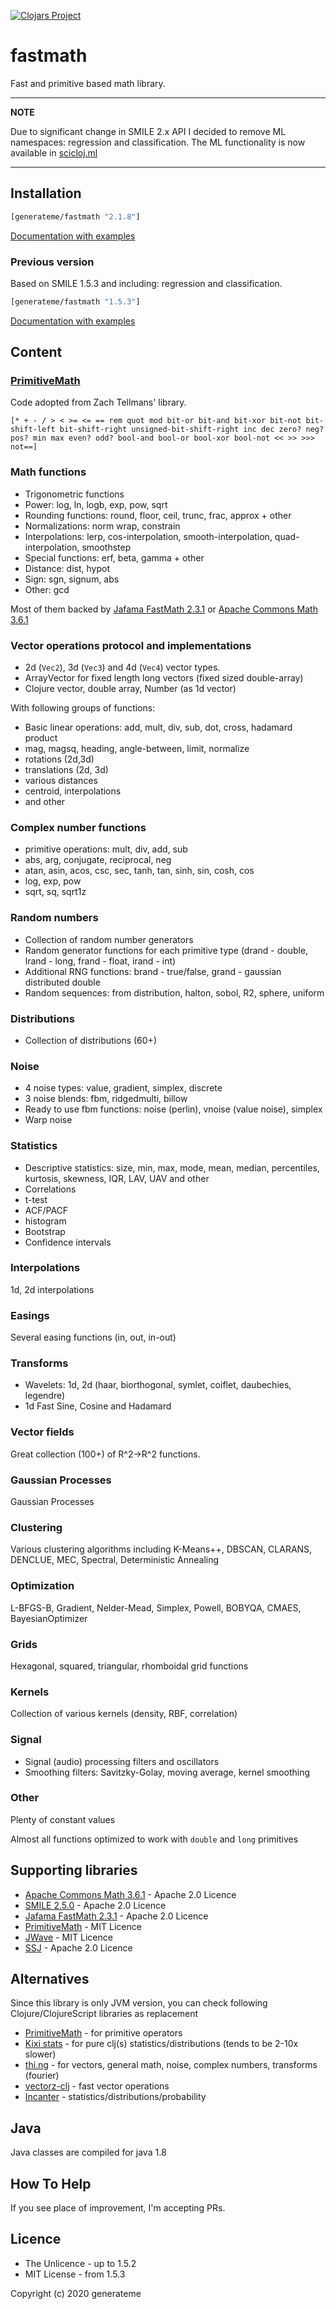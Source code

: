 [![Clojars Project](https://img.shields.io/clojars/v/generateme/fastmath.svg)](https://clojars.org/generateme/fastmath)

# fastmath

Fast and primitive based math library.

---
**NOTE**

Due to significant change in SMILE 2.x API I decided to remove ML namespaces: regression and classification. 
The ML functionality is now available in [scicloj.ml](https://github.com/scicloj/scicloj.ml)

---

## Installation

```clojure
[generateme/fastmath "2.1.8"]
```

[Documentation with examples](https://generateme.github.io/fastmath/index.html)

### Previous version

Based on SMILE 1.5.3 and including: regression and classification.

```clojure
[generateme/fastmath "1.5.3"]
```

[Documentation with examples](https://generateme.github.io/fastmath/1.5/index.html)

## Content

### [PrimitiveMath](https://github.com/ztellman/primitive-math)

Code adopted from Zach Tellmans' library.

```
[* + - / > < >= <= == rem quot mod bit-or bit-and bit-xor bit-not bit-shift-left bit-shift-right unsigned-bit-shift-right inc dec zero? neg? pos? min max even? odd? bool-and bool-or bool-xor bool-not << >> >>> not==]
```

### Math functions

* Trigonometric functions
* Power: log, ln, logb, exp, pow, sqrt
* Rounding functions: round, floor, ceil, trunc, frac, approx + other
* Normalizations: norm  wrap, constrain
* Interpolations: lerp, cos-interpolation, smooth-interpolation, quad-interpolation, smoothstep
* Special functions: erf, beta, gamma + other
* Distance: dist, hypot
* Sign: sgn, signum, abs
* Other: gcd

Most of them backed by [Jafama FastMath 2.3.1](https://github.com/jeffhain/jafama) or [Apache Commons Math 3.6.1](http://commons.apache.org/proper/commons-math/index.html)

### Vector operations protocol and implementations

* 2d (`Vec2`), 3d (`Vec3`) and 4d (`Vec4`) vector types.
* ArrayVector for fixed length long vectors (fixed sized double-array)
* Clojure vector, double array, Number (as 1d vector)

With following groups of functions:

* Basic linear operations: add, mult, div, sub, dot, cross, hadamard product
* mag, magsq, heading, angle-between, limit, normalize
* rotations (2d,3d)
* translations (2d, 3d)
* various distances
* centroid, interpolations
* and other

### Complex number functions

* primitive operations: mult, div, add, sub
* abs, arg, conjugate, reciprocal, neg
* atan, asin, acos, csc, sec, tanh, tan, sinh, sin, cosh, cos
* log, exp, pow
* sqrt, sq, sqrt1z

### Random numbers

* Collection of random number generators
* Random generator functions for each primitive type (drand - double, lrand - long, frand - float, irand - int)
* Additional RNG functions: brand - true/false, grand - gaussian distributed double
* Random sequences: from distribution, halton, sobol, R2, sphere, uniform

### Distributions

* Collection of distributions (60+)

### Noise

* 4 noise types: value, gradient, simplex, discrete
* 3 noise blends: fbm, ridgedmulti, billow
* Ready to use fbm functions: noise (perlin), vnoise (value noise), simplex
* Warp noise

### Statistics

* Descriptive statistics: size, min, max, mode, mean, median, percentiles, kurtosis, skewness, IQR, LAV, UAV and other
* Correlations
* t-test
* ACF/PACF
* histogram
* Bootstrap
* Confidence intervals

### Interpolations

1d, 2d interpolations

### Easings

Several easing functions (in, out, in-out)

### Transforms

* Wavelets: 1d, 2d (haar, biorthogonal, symlet, coiflet, daubechies, legendre)
* 1d Fast Sine, Cosine and Hadamard

### Vector fields

Great collection (100+) of R^2->R^2 functions.

### Gaussian Processes

Gaussian Processes

### Clustering

Various clustering algorithms including K-Means++, DBSCAN, CLARANS, DENCLUE, MEC, Spectral, Deterministic Annealing

### Optimization

L-BFGS-B, Gradient, Nelder-Mead, Simplex, Powell, BOBYQA, CMAES, BayesianOptimizer

### Grids

Hexagonal, squared, triangular, rhomboidal grid functions

### Kernels

Collection of various kernels (density, RBF, correlation)

### Signal

* Signal (audio) processing filters and oscillators
* Smoothing filters: Savitzky-Golay, moving average, kernel smoothing

### Other

Plenty of constant values

Almost all functions optimized to work with `double` and `long` primitives

## Supporting libraries

* [Apache Commons Math 3.6.1](http://commons.apache.org/proper/commons-math/index.html) - Apache 2.0 Licence
* [SMILE 2.5.0](http://haifengl.github.io/smile/) - Apache 2.0 Licence
* [Jafama FastMath 2.3.1](https://github.com/jeffhain/jafama) - Apache 2.0 Licence
* [PrimitiveMath](https://github.com/ztellman/primitive-math) - MIT Licence
* [JWave](https://github.com/cscheiblich/JWave/) - MIT Licence
* [SSJ](https://github.com/umontreal-simul/ssj) - Apache 2.0 Licence

## Alternatives

Since this library is only JVM version, you can check following Clojure/ClojureScript libraries as replacement

* [PrimitiveMath](https://github.com/ztellman/primitive-math) - for primitive operators
* [Kixi stats](https://github.com/MastodonC/kixi.stats) - for pure clj(s) statistics/distributions (tends to be 2-10x slower)
* [thi.ng](http://thi.ng/) - for vectors, general math, noise, complex numbers, transforms (fourier)
* [vectorz-clj](https://github.com/mikera/vectorz-clj) - fast vector operations
* [Incanter](https://github.com/incanter/incanter) - statistics/distributions/probability

## Java

Java classes are compiled for java 1.8

## How To Help

If you see place of improvement, I'm accepting PRs.

## Licence

* The Unlicence - up to 1.5.2
* MIT License - from 1.5.3

Copyright (c) 2020 generateme
